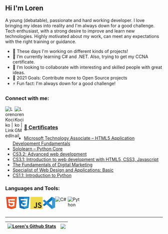 ## Hi I'm Loren 

A young (debatable), passionate and hard working developer. I love bringing my ideas into reality and I'm always down for a good challenge. Tech enthusiast, with a strong desire to improve and learn new technologies. Highly motivated about my work, can meet any expectations with the right training or guidance.


- 🔭 These days I'm working on different kinds of projects!
- 🌱 I’m currently learning C# and .NET. Also, trying to get my CCNA certificate.
- 👯 I’m looking to collaborate with interesting and skilled people with great ideas.
- 🥅 2021 Goals: Contribute more to Open Source projects
- ⚡ Fun fact: I'm always down for a good challenge!



### Connect with me:


[<img align="left" alt="Loren Kociko | LinkedIn" width="30px" src="https://camo.githubusercontent.com/c8a9c5b414cd812ad6a97a46c29af67239ddaeae08c41724ff7d945fb4c047e5/68747470733a2f2f6564656e742e6769746875622e696f2f537570657254696e7949636f6e732f696d616765732f7376672f6c696e6b6564696e2e737667" />][linkedin]
<a href="mailto:lorenkociko@gmail.com"><img align="left" alt="Loren Kociko | GMail" width="30px" src="https://camo.githubusercontent.com/4a3dd8d10a27c272fd04b2ce8ed1a130606f95ea6a76b5e19ce8b642faa18c27/68747470733a2f2f6564656e742e6769746875622e696f2f537570657254696e7949636f6e732f696d616765732f7376672f676d61696c2e737667" />


  <br/>
  <br/>

  ### 📜 Certificates
  

- [Microsoft Technology Associate – HTML5 Application Development Fundamentals](https://lorenkociko.com/files/microstoftHTML5.pdf)
- [Sololearn – Python Core](https://www.sololearn.com/certificates/course/en/22026825/1073/landscape/png)
- [CS3.2: Advanced web development](https://mathesis.cup.gr/certificates/a5148e44c1fa4f6999fb67f19faf55e5?lang=en)
- [CS3.1: Introduction to web development with HTML5, CSS3, Javascript](https://mathesis.cup.gr/certificates/0427b1f64a7d474fa30b00100fa0018d?lang=en)
- [The Fundamentals of Digital Marketing](https://lorenkociko.com/files/googledg.pdf)
- [Specialist of Web Design and Applications: Basic](https://lorenkociko.com/files/TUV.pdf)
- [CS1.1: Introduction to Python](https://mathesis.cup.gr/certificates/9704cd08fcfa4bf5b3e119b5c6ed95da?lang=en)




  
  
### Languages and Tools:


  
[<img align="left" alt="HTML5" width="40px" src="https://raw.githubusercontent.com/devicons/devicon/master/icons/html5/html5-original.svg"/>][github]
[<img align="left" alt="CSS" width="40px" src="https://raw.githubusercontent.com/devicons/devicon/master/icons/css3/css3-original.svg"/>][github]
[<img align="left" alt="JavaScript" width="40px" src="https://github.com/devicons/devicon/blob/master/icons/javascript/javascript-original.svg"/>][github]
[<img align="left" alt="VS Code" src="https://raw.githubusercontent.com/devicons/devicon/2ae2a900d2f041da66e950e4d48052658d850630/icons/vscode/vscode-original.svg" width="40px"/>][github]
[<img align="left" alt="C#" width="40px" src="https://github.com/mariabarkouzou/Create-An-Awesome-README.md-File/blob/main/SVG%20Icons/Programming%20Languages%20SVG%20Icons/c%23.svg"/>][github]
[<img align="left" alt="Python" width="40px"  src="https://github.com/mariabarkouzou/Create-An-Awesome-README.md-File/blob/main/SVG%20Icons/Programming%20Languages%20SVG%20Icons/python.svg"/>][github]

     
<br/>
<br/>
<br/>
  
---


| <a href="https://github-readme-stats.vercel.app/api?username=LorenKociko&show_icons=true&theme=react&include_all_commits=true&count_private=true&hide_border=true"><img align="center" src="https://github-readme-stats.vercel.app/api?username=LorenKociko&show_icons=true&theme=react&include_all_commits=true&count_private=true&hide_border=true" alt="Loren's Github Stats" /></a> | <a href="https://github-readme-stats.vercel.app/api/top-langs/?username=LorenKociko&layout=compact&langs_count=7&theme=react&hide_border=true"><img align="center" src="https://github-readme-stats.vercel.app/api/top-langs/?username=LorenKociko&layout=compact&langs_count=7&theme=react&hide_border=true" /></a> |
| ------------- | ------------- |

  
[linkedin]: https://www.linkedin.com/in/loren-kociko/
[github]:  https://github.com/LorenKociko
